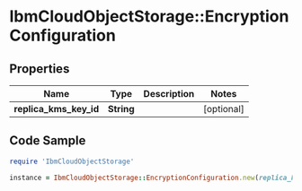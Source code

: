 # IbmCloudObjectStorage::EncryptionConfiguration

## Properties

Name | Type | Description | Notes
------------ | ------------- | ------------- | -------------
**replica_kms_key_id** | **String** |  | [optional] 

## Code Sample

```ruby
require 'IbmCloudObjectStorage'

instance = IbmCloudObjectStorage::EncryptionConfiguration.new(replica_kms_key_id: null)
```


